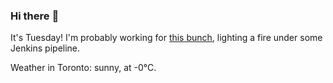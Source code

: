 ### Hi there :wave:

It's Tuesday! I'm probably working for [this bunch](https://github.com/kohofinancial), lighting a fire under some Jenkins pipeline.

Weather in Toronto: sunny, at -0°C.
